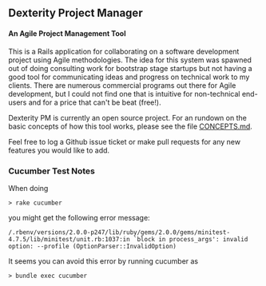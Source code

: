 ## Dexterity Project Manager
#### An Agile Project Management Tool

This is a Rails application for collaborating on a software development project using Agile methodologies. The idea
for this system was spawned out of doing consulting work for bootstrap stage startups but not having a good tool for
communicating ideas and progress on technical work to my clients. There are numerous commercial programs out there
for Agile development, but I could not find one that is intuitive for non-technical end-users and for a price that
can't be beat (free!).

Dexterity PM is currently an open source project. For an rundown on the basic concepts of how this tool works, please
see the file [CONCEPTS.md](CONCEPTS.md).

Feel free to log a Github issue ticket or make pull requests for any new features you would like to add.


### Cucumber Test Notes

When doing

    > rake cucumber

you might get the following error message:

    /.rbenv/versions/2.0.0-p247/lib/ruby/gems/2.0.0/gems/minitest-4.7.5/lib/minitest/unit.rb:1037:in `block in process_args': invalid option: --profile (OptionParser::InvalidOption)

It seems you can avoid this error by running cucumber as

    > bundle exec cucumber